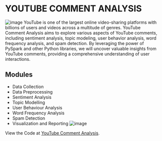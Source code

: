 # **YOUTUBE COMMENT ANALYSIS**
![image](https://github.com/bhuvana-ssk/YouTube-Comment-Analysis/assets/109230526/9f6075d1-f78b-45f2-b0cf-2d8d9256dd43)
YouTube is one of the largest online video-sharing platforms with billions of users and videos across a multitude of genres.
YouTube Comment Analysis aims to explore various aspects of YouTube comments, including sentiment analysis, topic modeling, user behavior analysis, word frequency analysis, and spam detection. 
By leveraging the power of PySpark and other Python libraries, we will uncover valuable insights from YouTube comments, providing a comprehensive understanding of user interactions.

## Modules
- Data Collection
- Data Preprocessing
- Sentiment Analysis
- Topic Modelling
- User Behaviour Analysis
- Word Frequency Analysis
- Spam Detection
- Visualization and Reporting
![image](https://github.com/bhuvana-ssk/YouTube-Comment-Analysis/assets/109230526/ceac875f-60ab-47e0-8637-eabf5a7d746e)

View the Code at [YouTube Comment Analysis](https://colab.research.google.com/drive/1GHleCGxNwrgdDAYc9Z0j_gzyVLP3q0Cw?usp=sharing).
